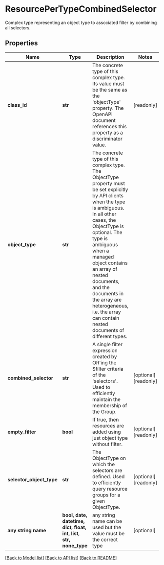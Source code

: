 # ResourcePerTypeCombinedSelector

Complex type representing an object type to associated filter by combining all selectors.
## Properties
Name | Type | Description | Notes
------------ | ------------- | ------------- | -------------
**class_id** | **str** | The concrete type of this complex type. Its value must be the same as the &#39;objectType&#39; property. The OpenAPI document references this property as a discriminator value. | [readonly] 
**object_type** | **str** | The concrete type of this complex type. The ObjectType property must be set explicitly by API clients when the type is ambiguous. In all other cases, the  ObjectType is optional.  The type is ambiguous when a managed object contains an array of nested documents, and the documents in the array are heterogeneous, i.e. the array can contain nested documents of different types. | 
**combined_selector** | **str** | A single filter expression created by OR&#39;ing the $filter criteria of the &#39;selectors&#39;. Used to efficiently maintain the membership of the Group. | [optional] [readonly] 
**empty_filter** | **bool** | If true, then resources are added using just object type without filter. | [optional] [readonly] 
**selector_object_type** | **str** | The ObjectType on which the selectors are defined. Used to efficiently query resource groups for a given ObjectType. | [optional] [readonly] 
**any string name** | **bool, date, datetime, dict, float, int, list, str, none_type** | any string name can be used but the value must be the correct type | [optional]

[[Back to Model list]](../README.md#documentation-for-models) [[Back to API list]](../README.md#documentation-for-api-endpoints) [[Back to README]](../README.md)


